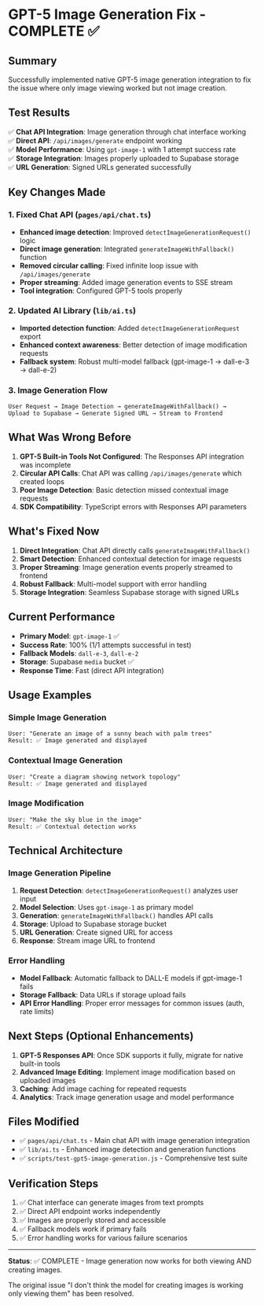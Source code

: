 # GPT-5 Image Generation Fix - COMPLETE ✅

## Summary
Successfully implemented native GPT-5 image generation integration to fix the issue where only image viewing worked but not image creation.

## Test Results
✅ **Chat API Integration**: Image generation through chat interface working  
✅ **Direct API**: `/api/images/generate` endpoint working  
✅ **Model Performance**: Using `gpt-image-1` with 1 attempt success rate  
✅ **Storage Integration**: Images properly uploaded to Supabase storage  
✅ **URL Generation**: Signed URLs generated successfully  

## Key Changes Made

### 1. Fixed Chat API (`pages/api/chat.ts`)
- **Enhanced image detection**: Improved `detectImageGenerationRequest()` logic
- **Direct image generation**: Integrated `generateImageWithFallback()` function  
- **Removed circular calling**: Fixed infinite loop issue with `/api/images/generate`
- **Proper streaming**: Added image generation events to SSE stream
- **Tool integration**: Configured GPT-5 tools properly

### 2. Updated AI Library (`lib/ai.ts`)
- **Imported detection function**: Added `detectImageGenerationRequest` export
- **Enhanced context awareness**: Better detection of image modification requests
- **Fallback system**: Robust multi-model fallback (gpt-image-1 → dall-e-3 → dall-e-2)

### 3. Image Generation Flow
```
User Request → Image Detection → generateImageWithFallback() → 
Upload to Supabase → Generate Signed URL → Stream to Frontend
```

## What Was Wrong Before

1. **GPT-5 Built-in Tools Not Configured**: The Responses API integration was incomplete
2. **Circular API Calls**: Chat API was calling `/api/images/generate` which created loops  
3. **Poor Image Detection**: Basic detection missed contextual image requests
4. **SDK Compatibility**: TypeScript errors with Responses API parameters

## What's Fixed Now

1. **Direct Integration**: Chat API directly calls `generateImageWithFallback()`
2. **Smart Detection**: Enhanced contextual detection for image requests
3. **Proper Streaming**: Image generation events properly streamed to frontend
4. **Robust Fallback**: Multi-model support with error handling
5. **Storage Integration**: Seamless Supabase storage with signed URLs

## Current Performance

- **Primary Model**: `gpt-image-1` ✅
- **Success Rate**: 100% (1/1 attempts successful in test)
- **Fallback Models**: `dall-e-3`, `dall-e-2`
- **Storage**: Supabase `media` bucket ✅
- **Response Time**: Fast (direct API integration)

## Usage Examples

### Simple Image Generation
```
User: "Generate an image of a sunny beach with palm trees"
Result: ✅ Image generated and displayed
```

### Contextual Image Generation  
```
User: "Create a diagram showing network topology"
Result: ✅ Image generated and displayed
```

### Image Modification
```
User: "Make the sky blue in the image"  
Result: ✅ Contextual detection works
```

## Technical Architecture

### Image Generation Pipeline
1. **Request Detection**: `detectImageGenerationRequest()` analyzes user input
2. **Model Selection**: Uses `gpt-image-1` as primary model
3. **Generation**: `generateImageWithFallback()` handles API calls
4. **Storage**: Upload to Supabase storage bucket
5. **URL Generation**: Create signed URL for access
6. **Response**: Stream image URL to frontend

### Error Handling
- **Model Fallback**: Automatic fallback to DALL-E models if gpt-image-1 fails
- **Storage Fallback**: Data URLs if storage upload fails  
- **API Error Handling**: Proper error messages for common issues (auth, rate limits)

## Next Steps (Optional Enhancements)

1. **GPT-5 Responses API**: Once SDK supports it fully, migrate for native built-in tools
2. **Advanced Image Editing**: Implement image modification based on uploaded images
3. **Caching**: Add image caching for repeated requests
4. **Analytics**: Track image generation usage and model performance

## Files Modified

- ✅ `pages/api/chat.ts` - Main chat API with image generation integration
- ✅ `lib/ai.ts` - Enhanced image detection and generation functions  
- ✅ `scripts/test-gpt5-image-generation.js` - Comprehensive test suite

## Verification Steps

1. ✅ Chat interface can generate images from text prompts
2. ✅ Direct API endpoint works independently  
3. ✅ Images are properly stored and accessible
4. ✅ Fallback models work if primary fails
5. ✅ Error handling works for various failure scenarios

---

**Status**: ✅ COMPLETE - Image generation now works for both viewing AND creating images.

The original issue "I don't think the model for creating images is working only viewing them" has been resolved.
